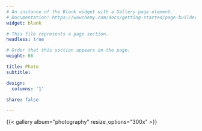 ```yaml
---
# An instance of the Blank widget with a Gallery page element.
# Documentation: https://wowchemy.com/docs/getting-started/page-builder/
widget: blank

# This file represents a page section.
headless: true

# Order that this section appears on the page.
weight: 66

title: Photo
subtitle:

design:
  columns: '1' 

share: false

---
```


{{< gallery album="photography" resize_options="300x" >}}
